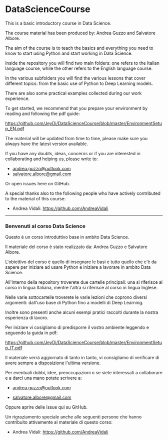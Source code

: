 # DataScienceCourse
This is a basic introductory course in Data Science.

The course material has been produced by: Andrea Guzzo and Salvatore Albore.

The aim of the course is to teach the basics and everything you need to know to start using Python and start working in Data Science.

Inside the repository you will find two main folders: one refers to the Italian language course, while the other refers to the English language course.

In the various subfolders you will find the various lessons that cover different topics: from the basic use of Python to Deep Learning models.

There are also some practical examples collected during our work experience.

To get started, we recommend that you prepare your environment by reading and following the pdf guide:

https://github.com/JeyDi/DataScienceCourse/blob/master/EnvironmentSetup_EN.pdf

The material will be updated from time to time, please make sure you always have the latest version available.

If you have any doubts, ideas, concerns or if you are interested in collaborating and helping us, please write to:

-  <andrea.guzzo@outlook.com>
- <salvatore.albore@gmail.com>

Or open issues here on GitHub.



A special thanks also to the following people who have actively contributed to the material of this course:

- Andrea Vidali: https://github.com/AndreaVidali

  

------------



### Benvenuti al corso Data Science

Questo è un corso introduttivo base in ambito Data Science.

Il materiale del corso è stato realizzato da: Andrea Guzzo e Salvatore Albore.

L'obiettivo del corso è quello di insegnare le basi e tutto quello che c'è da sapere per iniziare ad usare Python e iniziare a lavorare in ambito Data Science.

All'interno della repository troverete due cartelle principali: una si riferisce al corso in lingua Italiana, mentre l'altra si riferisce al corso in lingua Inglese.

Nelle varie sottocartelle troverete le varie lezioni che coprono diversi argomenti: dall'uso base di Python fino a modelli di Deep Learning.

Inoltre sono presenti anche alcuni esempi pratici raccolti durante la nostra esperienza di lavoro.

Per iniziare vi cosigliamo di predisporre il vostro ambiente leggendo e seguendo la guida in pdf: 

https://github.com/JeyDi/DataScienceCourse/blob/master/EnvironmentSetup_IT.pdf

Il materiale verrà aggiornato di tanto in tanto, vi consigliamo di verificare di avere sempre a disposizione l'ultima versione.

Per eventuali dubbi, idee, preoccupazioni o se siete interessati a collaborare e a darci una mano potete scrivere a:

- <andrea.guzzo@outlook.com>

- <salvatore.albore@gmail.com>

Oppure aprire delle issue qui su GitHub.



Un rigraziamento speciale anche alle seguenti persone che hanno contribuito attivamente al materiale di questo corso:

- Andrea Vidali: https://github.com/AndreaVidali

